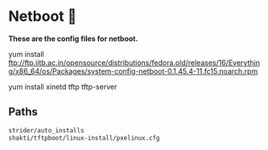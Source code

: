 # Netboot :space_invader:

**These are the config files for netboot.**

yum install ftp://ftp.iitb.ac.in/opensource/distributions/fedora.old/releases/16/Everything/x86_64/os/Packages/system-config-netboot-0.1.45.4-11.fc15.noarch.rpm

yum install xinetd tftp tftp-server

## Paths
```sh
strider/auto_installs
shakti/tftpboot/linux-install/pxelinux.cfg
```
